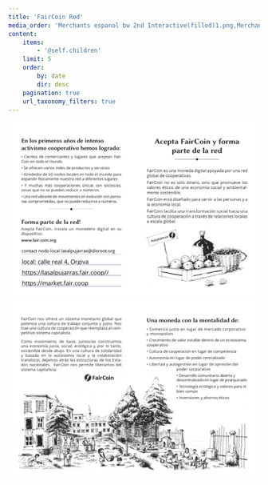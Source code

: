 ```yaml
---
title: 'FairCoin Red'
media_order: 'Merchants espanol bw 2nd Interactive(filled)1.png,Merchants espanol bw 2nd Interactive(filled)2.png'
content:
    items:
        - '@self.children'
    limit: 5
    order:
        by: date
        dir: desc
    pagination: true
    url_taxonomy_filters: true
---
```


![](Merchants%20espanol%20bw%202nd%20Interactive%28filled%291.png)![](Merchants%20espanol%20bw%202nd%20Interactive%28filled%292.png)